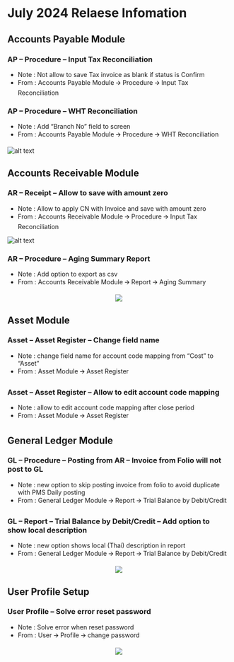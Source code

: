 # July 2024 Relaese Infomation

## Accounts Payable Module

### AP – Procedure – Input Tax Reconciliation

- Note : Not allow to save Tax invoice as blank if status is Confirm
- From : Accounts Payable Module 🡪 Procedure 🡪 Input Tax Reconciliation

### AP – Procedure – WHT Reconciliation

- Note : Add “Branch No” field to screen
- From : Accounts Payable Module 🡪 Procedure 🡪 WHT Reconciliation

![alt text](_images/july2024/image.png)

## Accounts Receivable Module

### AR – Receipt – Allow to save with amount zero

- Note : Allow to apply CN with Invoice and save with amount zero
- From : Accounts Receivable Module 🡪 Procedure 🡪 Input Tax Reconciliation

![alt text](_images/july2024/image-1.png)

### AR – Procedure – Aging Summary Report

- Note : Add option to export as csv
- From : Accounts Receivable Module 🡪 Report 🡪 Aging Summary

<p align="center">
    <img src="./_images/july2024/image-2.png"  />
</p>

## Asset Module

### Asset – Asset Register – Change field name

- Note : change field name for account code mapping from “Cost” to “Asset”
- From : Asset Module 🡪 Asset Register

### Asset – Asset Register – Allow to edit account code mapping

- Note : allow to edit account code mapping after close period
- From : Asset Module 🡪 Asset Register

## General Ledger Module

### GL – Procedure – Posting from AR – Invoice from Folio will not post to GL

- Note : new option to skip posting invoice from folio to avoid duplicate with PMS Daily posting
- From : General Ledger Module 🡪 Report 🡪 Trial Balance by Debit/Credit

### GL – Report – Trial Balance by Debit/Credit – Add option to show local description

- Note : new option shows local (Thai) description in report
- From : General Ledger Module 🡪 Report 🡪 Trial Balance by Debit/Credit

<p align="center">
    <img src="./_images/july2024/image-3.png"  />
</p>

## User Profile Setup

### User Profile – Solve error reset password

- Note : Solve error when reset password
- From : User 🡪 Profile 🡪 change password

<p align="center">
    <img src="./_images/july2024/image-4.png"  />
</p>
